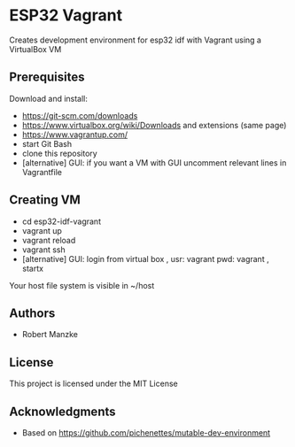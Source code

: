 # ESP32 Vagrant

Creates development environment for esp32 idf with Vagrant using a VirtualBox VM

## Prerequisites

Download and install:
* https://git-scm.com/downloads
* https://www.virtualbox.org/wiki/Downloads and extensions (same page)
* https://www.vagrantup.com/
* start Git Bash
* clone this repository
* [alternative] GUI: if you want a VM with GUI uncomment relevant lines in Vagrantfile

## Creating VM

* cd esp32-idf-vagrant
* vagrant up
* vagrant reload
* vagrant ssh
* [alternative] GUI: login from virtual box , usr: vagrant pwd: vagrant , startx

Your host file system is visible in ~/host

## Authors

* Robert Manzke

## License

This project is licensed under the MIT License

## Acknowledgments

* Based on https://github.com/pichenettes/mutable-dev-environment

